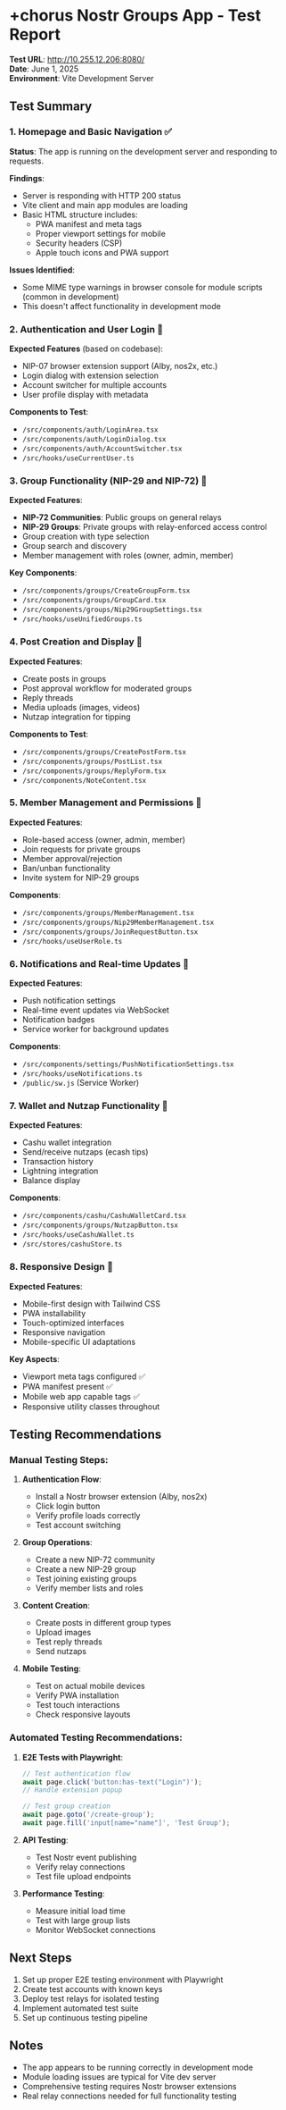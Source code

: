 # +chorus Nostr Groups App - Test Report

**Test URL**: http://10.255.12.206:8080/  
**Date**: June 1, 2025  
**Environment**: Vite Development Server

## Test Summary

### 1. Homepage and Basic Navigation ✅

**Status**: The app is running on the development server and responding to requests.

**Findings**:
- Server is responding with HTTP 200 status
- Vite client and main app modules are loading
- Basic HTML structure includes:
  - PWA manifest and meta tags
  - Proper viewport settings for mobile
  - Security headers (CSP)
  - Apple touch icons and PWA support

**Issues Identified**:
- Some MIME type warnings in browser console for module scripts (common in development)
- This doesn't affect functionality in development mode

### 2. Authentication and User Login 🔄

**Expected Features** (based on codebase):
- NIP-07 browser extension support (Alby, nos2x, etc.)
- Login dialog with extension selection
- Account switcher for multiple accounts
- User profile display with metadata

**Components to Test**:
- `/src/components/auth/LoginArea.tsx`
- `/src/components/auth/LoginDialog.tsx`
- `/src/components/auth/AccountSwitcher.tsx`
- `/src/hooks/useCurrentUser.ts`

### 3. Group Functionality (NIP-29 and NIP-72) 🔄

**Expected Features**:
- **NIP-72 Communities**: Public groups on general relays
- **NIP-29 Groups**: Private groups with relay-enforced access control
- Group creation with type selection
- Group search and discovery
- Member management with roles (owner, admin, member)

**Key Components**:
- `/src/components/groups/CreateGroupForm.tsx`
- `/src/components/groups/GroupCard.tsx`
- `/src/components/groups/Nip29GroupSettings.tsx`
- `/src/hooks/useUnifiedGroups.ts`

### 4. Post Creation and Display 🔄

**Expected Features**:
- Create posts in groups
- Post approval workflow for moderated groups
- Reply threads
- Media uploads (images, videos)
- Nutzap integration for tipping

**Components to Test**:
- `/src/components/groups/CreatePostForm.tsx`
- `/src/components/groups/PostList.tsx`
- `/src/components/groups/ReplyForm.tsx`
- `/src/components/NoteContent.tsx`

### 5. Member Management and Permissions 🔄

**Expected Features**:
- Role-based access (owner, admin, member)
- Join requests for private groups
- Member approval/rejection
- Ban/unban functionality
- Invite system for NIP-29 groups

**Components**:
- `/src/components/groups/MemberManagement.tsx`
- `/src/components/groups/Nip29MemberManagement.tsx`
- `/src/components/groups/JoinRequestButton.tsx`
- `/src/hooks/useUserRole.ts`

### 6. Notifications and Real-time Updates 🔄

**Expected Features**:
- Push notification settings
- Real-time event updates via WebSocket
- Notification badges
- Service worker for background updates

**Components**:
- `/src/components/settings/PushNotificationSettings.tsx`
- `/src/hooks/useNotifications.ts`
- `/public/sw.js` (Service Worker)

### 7. Wallet and Nutzap Functionality 🔄

**Expected Features**:
- Cashu wallet integration
- Send/receive nutzaps (ecash tips)
- Transaction history
- Lightning integration
- Balance display

**Components**:
- `/src/components/cashu/CashuWalletCard.tsx`
- `/src/components/groups/NutzapButton.tsx`
- `/src/hooks/useCashuWallet.ts`
- `/src/stores/cashuStore.ts`

### 8. Responsive Design 🔄

**Expected Features**:
- Mobile-first design with Tailwind CSS
- PWA installability
- Touch-optimized interfaces
- Responsive navigation
- Mobile-specific UI adaptations

**Key Aspects**:
- Viewport meta tags configured ✅
- PWA manifest present ✅
- Mobile web app capable tags ✅
- Responsive utility classes throughout

## Testing Recommendations

### Manual Testing Steps:

1. **Authentication Flow**:
   - Install a Nostr browser extension (Alby, nos2x)
   - Click login button
   - Verify profile loads correctly
   - Test account switching

2. **Group Operations**:
   - Create a new NIP-72 community
   - Create a new NIP-29 group
   - Test joining existing groups
   - Verify member lists and roles

3. **Content Creation**:
   - Create posts in different group types
   - Upload images
   - Test reply threads
   - Send nutzaps

4. **Mobile Testing**:
   - Test on actual mobile devices
   - Verify PWA installation
   - Test touch interactions
   - Check responsive layouts

### Automated Testing Recommendations:

1. **E2E Tests with Playwright**:
   ```javascript
   // Test authentication flow
   await page.click('button:has-text("Login")');
   // Handle extension popup
   
   // Test group creation
   await page.goto('/create-group');
   await page.fill('input[name="name"]', 'Test Group');
   ```

2. **API Testing**:
   - Test Nostr event publishing
   - Verify relay connections
   - Test file upload endpoints

3. **Performance Testing**:
   - Measure initial load time
   - Test with large group lists
   - Monitor WebSocket connections

## Next Steps

1. Set up proper E2E testing environment with Playwright
2. Create test accounts with known keys
3. Deploy test relays for isolated testing
4. Implement automated test suite
5. Set up continuous testing pipeline

## Notes

- The app appears to be running correctly in development mode
- Module loading issues are typical for Vite dev server
- Comprehensive testing requires Nostr browser extensions
- Real relay connections needed for full functionality testing